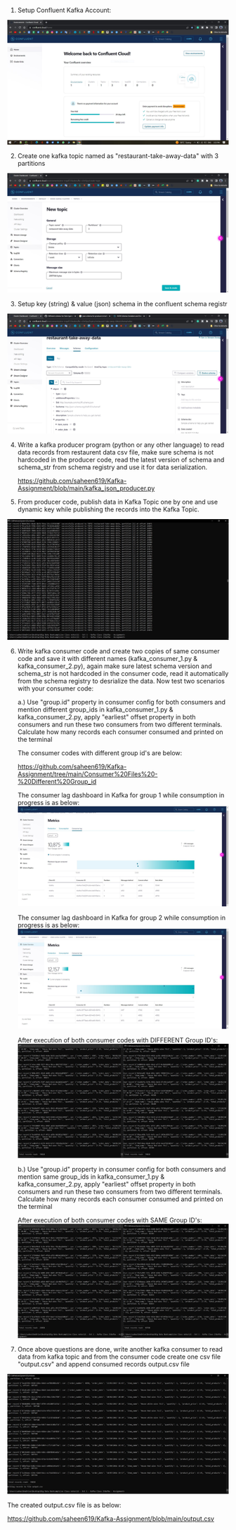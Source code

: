 1. Setup Confluent Kafka Account:

![Setup_Account/Login](https://github.com/saheen619/Kafka-Assignment/blob/main/Screenshots/Setup-Login%20Kafka%20Account.JPG?raw=true)




2. Create one kafka topic named as "restaurant-take-away-data" with 3 partitions

![Setup_Account/Login](https://github.com/saheen619/Kafka-Assignment/blob/main/Screenshots/Topic%20creation%20with%203%20partitions.JPG?raw=true)




3. Setup key (string) & value (json) schema in the confluent schema registr

![Setup_Key(string) & Value(Json) Schema](https://github.com/saheen619/Kafka-Assignment/blob/main/Screenshots/Setup%20Key(string)%20&%20Value(JSON)%20Schema.JPG?raw=true)


4. Write a kafka producer program (python or any other language) to read data records from restaurent data csv file, 
   make sure schema is not hardcoded in the producer code, read the latest version of schema and schema_str from schema registry and use it for
   data serialization.
   
   https://github.com/saheen619/Kafka-Assignment/blob/main/kafka_json_producer.py

5. From producer code, publish data in Kafka Topic one by one and use dynamic key while publishing the records into the Kafka Topic.

![Publish Data in Kafka Topic](https://github.com/saheen619/Kafka-Assignment/blob/main/Screenshots/Publish%20Data%20in%20Kafka%20Topic.JPG?raw=true)

6. Write kafka consumer code and create two copies of same consumer code and save it with different names (kafka_consumer_1.py & kafka_consumer_2.py), 
   again make sure latest schema version and schema_str is not hardcoded in the consumer code, read it automatically from the schema registry to desrialize the data. 
   Now test two scenarios with your consumer code:
   
    a.) Use "group.id" property in consumer config for both consumers and mention different group_ids in kafka_consumer_1.py & kafka_consumer_2.py,
        apply "earliest" offset property in both consumers and run these two consumers from two different terminals. Calculate how many records each consumer
        consumed and printed on the terminal
        
      The consumer codes with different group id's are below: 
      
      https://github.com/saheen619/Kafka-Assignment/tree/main/Consumer%20Files%20-%20Different%20Group_id
        
      The consumer lag dashboard in Kafka for group 1 while consumption in progress is as below:
        ![consumer_lag_g1](https://github.com/saheen619/Kafka-Assignment/blob/main/Screenshots/group1_consumer_lag.JPG?raw=true)
        
      The consumer lag dashboard in Kafka for group 2 while consumption in progress is as below:
        ![consumer_lag_g2](https://github.com/saheen619/Kafka-Assignment/blob/main/Screenshots/group2_consumer_lag.JPG?raw=true)
        
      After execution of both consumer codes with DIFFERENT Group ID's:
        ![consumer_diff_groupid](https://github.com/saheen619/Kafka-Assignment/blob/main/Screenshots/Consumer_with_diff_group_id.JPG?raw=true)
        
    b.) Use "group.id" property in consumer config for both consumers and mention same group_ids in kafka_consumer_1.py & kafka_consumer_2.py,
        apply "earliest" offset property in both consumers and run these two consumers from two different terminals. Calculate how many records each consumer
        consumed and printed on the terminal
        
      After execution of both consumer codes with SAME Group ID's:
        ![consumer_same_groupid](https://github.com/saheen619/Kafka-Assignment/blob/main/Screenshots/Consumer_with_same_group_id.JPG?raw=true)

        
7. Once above questions are done, write another kafka consumer to read data from kafka topic and from the consumer code create one csv file "output.csv"
   and append consumed records output.csv file

![consumed and created output.csv](https://github.com/saheen619/Kafka-Assignment/blob/main/Screenshots/Append%20Records%20in%20Output%20File.JPG?raw=true)

The created output.csv file is as below:

https://github.com/saheen619/Kafka-Assignment/blob/main/output.csv
